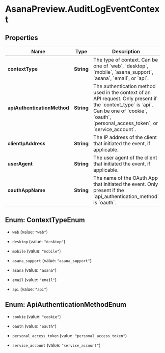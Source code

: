 # AsanaPreview.AuditLogEventContext

## Properties

Name | Type | Description | Notes
------------ | ------------- | ------------- | -------------
**contextType** | **String** | The type of context. Can be one of &#x60;web&#x60;, &#x60;desktop&#x60;, &#x60;mobile&#x60;, &#x60;asana_support&#x60;, &#x60;asana&#x60;, &#x60;email&#x60;, or &#x60;api&#x60;. | [optional] 
**apiAuthenticationMethod** | **String** | The authentication method used in the context of an API request. Only present if the &#x60;context_type&#x60; is &#x60;api&#x60;. Can be one of &#x60;cookie&#x60;, &#x60;oauth&#x60;, &#x60;personal_access_token&#x60;, or &#x60;service_account&#x60;. | [optional] 
**clientIpAddress** | **String** | The IP address of the client that initiated the event, if applicable. | [optional] 
**userAgent** | **String** | The user agent of the client that initiated the event, if applicable. | [optional] 
**oauthAppName** | **String** | The name of the OAuth App that initiated the event. Only present if the &#x60;api_authentication_method&#x60; is &#x60;oauth&#x60;. | [optional] 



## Enum: ContextTypeEnum


* `web` (value: `"web"`)

* `desktop` (value: `"desktop"`)

* `mobile` (value: `"mobile"`)

* `asana_support` (value: `"asana_support"`)

* `asana` (value: `"asana"`)

* `email` (value: `"email"`)

* `api` (value: `"api"`)





## Enum: ApiAuthenticationMethodEnum


* `cookie` (value: `"cookie"`)

* `oauth` (value: `"oauth"`)

* `personal_access_token` (value: `"personal_access_token"`)

* `service_account` (value: `"service_account"`)




